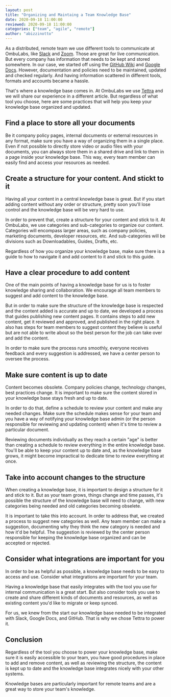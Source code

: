 ```yaml
---
layout: post
title: "Organizing and Maintaing a Team Knowledge Base"
date: 2020-09-18 11:00:00
reviewed: 2020-09-18 11:00:00
categories: ["team", "agile", "remote"]
author: "abizzinotto"
---
```


As a distributed, remote team we use different tools to communicate at OmbuLabs, like [Slack](https://slack.com/) and [Zoom](https://zoom.us/). Those are great for live communication. But every company has information that needs to be kept and stored somewhere. In our case, we started off using the [GitHub Wiki](https://docs.github.com/en/github/building-a-strong-community/about-wikis) and [Google Docs](https://docs.google.com). However, documentation and policies need to be maintained, updated and checked regularly. And having information scattered in different tools, formats and accounts became a hassle.

That's where a knowledge base comes in. At OmbuLabs we use [Tettra](https://app.tettra.co/) and we will share our experience in a different article. But regardless of what tool you choose, here are some practices that will help you keep your knowledge base organized and updated.

<!--more-->

## Find a place to store all your documents

Be it company policy pages, internal documents or external resources in any format, make sure you have a way of organizing them in a single place. Even if not possible to directly store video or audio files with your documents, you can always store them in a shared drive and link to them in a page inside your knowledge base. This way, every team member can easily find and access your resources as needed.

## Create a structure for your content. And stickt to it

Having all your content in a central knowledge base is great. But if you start adding content without any order or structure, pretty soon you'll lose control and the knowledge base will be very hard to use.

In order to prevent that, create a structure for your content and stick to it. At OmbuLabs, we use categories and sub-categories to organize our content. Categories will encompass larger areas, such as company policies, marketing documents, developer resources, etc. And sub-categories will be divisions such as Downloadables, Guides, Drafts, etc.

Regardless of how you organize your knowledge base, make sure there is a guide to how to navigate it and add content to it and stick to this guide.

## Have a clear procedure to add content

One of the main points of having a knowledge base for us is to foster knowledge sharing and collaboration. We encourage all team members to suggest and add content to the knowledge base.

But in order to make sure the structure of the knowledge base is respected and the content added is accurate and up to date, we developed a process that guides publishing new content pages. It contains steps to add new content, get it reviewed and approved, and published in the right place. It also has steps for team members to suggest content they believe is useful but are not able to write about so the best person for the job can take over and add the content.

In order to make sure the process runs smoothly, everyone receives feedback and every suggestion is addressed, we have a center person to oversee the process.

## Make sure content is up to date

Content becomes obsolete. Company policies change, technology changes, best practices change. It is important to make sure the content stored in your knowledge base stays fresh and up to date.

In order to do that, define a schedule to review your content and make any needed changes. Make sure the schedule makes sense for your team and you have a way of notifying your knowledge base admin (or the person responsible for reviewing and updating content) when it's time to review a particular document.

Reviewing documents individually as they reach a certain "age" is better than creating a schedule to review everything in the entire knowledge base. You'll be able to keep your content up to date and, as the knowledge base grows, it might become impractical to dedicate time to review everything at once.

## Take into account changes to the structure

When creating a knowledge base, it is important to design a structure for it and stick to it. But as your team grows, things change and time passes, it's possible the structure of the knowledge base will need to change, with new categories being needed and old categories becoming obselete.

It is important to take this into account. In order to address that, we created a process to suggest new categories as well. Any team member can make a suggestion, documenting why they think the new category is needed and how it'd be helpful. The suggestion is reviewed by the center person responsible for keeping the knowledge base organized and can be accepted or rejected.

## Consider what integrations are important for you

In order to be as helpful as possible, a knowledge base needs to be easy to access and use. Consider what integrations are important for your team.

Having a knowledge base that easily integrates with the tool you use for internal communication is a great start. But also consider tools you use to create and share different kinds of documents and resources, as well as existing content you'd like to migrate or keep synced.

For us, we knew from the start our knowledge base needed to be integrated with Slack, Google Docs, and GitHub. That is why we chose Tettra to power it.

## Conclusion

Regardless of the tool you choose to power your knowledge base, make sure it is easily accessible to your team, you have good procedures in place to add and remove content, as well as reviewing the structure, the content is kept up to date and the knowledge base integrates nicely with your other systems.

Knowledge bases are particularly important for remote teams and are a great way to store your team's knowledge.